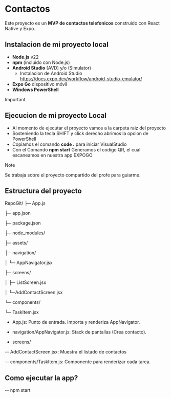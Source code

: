 # Contactos

Este proyecto es un **MVP de contactos telefonicos** construido con React Native y Expo.

## Instalacion de mi proyecto local 

- **Node.js** v22
- **npm** (incluido con Node.js)
- **Android Studio** (AVD) y/o (Simulator)
   - Instalacion de Android Studio https://docs.expo.dev/workflow/android-studio-emulator/ 
- **Expo Go** dispositivo móvil
- **Windows PowerShell**

> [!IMPORTANT]
> ## Ejecucion de mi proyecto Local
> - Al momento de ejecutar el proyecto vamos a la carpeta raiz del proyecto
> - Sosteniendo la tecla SHIFT y click derecho abrimos la opcion de PowerShell
> - Copiamos el comando **code .** para iniciar VisualStudio
> - Con el Comando **npm start** Generamos el codigo QR, el cual escaneamos en nuestra app EXPOGO
  
> [!NOTE]
> Se trabaja sobre el proyecto compartido del profe para guiarme.

## Estructura del proyecto
RepoGit/
├─ App.js

├─ app.json

├─ package.json

├─ node_modules/

├─ assets/

├─ navigation/

│  └─ AppNavigator.jsx

├─ screens/

│  ├─ ListScreen.jsx

│  └─AddContactScreen.jsx

└─ components/

   └─ TaskItem.jsx


- App.js: Punto de entrada. Importa y renderiza AppNavigator.

- navigation/AppNavigator.js: Stack de pantallas (Crea contacto).

- screens/

-- AddContactScreen.jsx: Muestra el listado de contactos

-- components/TaskItem.js: Componente para renderizar cada tarea.

## Como ejecutar la app?

-- npm start
